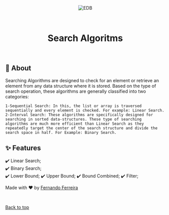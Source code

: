 <div align="center" id="top"> 
  <img src="./.github/app.gif" alt="EDB" />

  &#xa0;

  <!-- <a href="https://edb.netlify.app">Demo</a> -->
</div>

<h1 align="center">Search Algoritms</h1>
 
<!-- <p align="center">
  <img alt="Github top language" src="https://img.shields.io/github/languages/top/{{YOUR_GITHUB_USERNAME}}/edb?color=56BEB8">

  <img alt="Github language count" src="https://img.shields.io/github/languages/count/{{YOUR_GITHUB_USERNAME}}/edb?color=56BEB8">

  <img alt="Repository size" src="https://img.shields.io/github/repo-size/{{YOUR_GITHUB_USERNAME}}/edb?color=56BEB8">

  <img alt="License" src="https://img.shields.io/github/license/{{YOUR_GITHUB_USERNAME}}/edb?color=56BEB8"> -->

  <!-- <img alt="Github issues" src="https://img.shields.io/github/issues/{{YOUR_GITHUB_USERNAME}}/edb?color=56BEB8" /> -->

  <!-- <img alt="Github forks" src="https://img.shields.io/github/forks/{{YOUR_GITHUB_USERNAME}}/edb?color=56BEB8" /> -->

  <!-- <img alt="Github stars" src="https://img.shields.io/github/stars/{{YOUR_GITHUB_USERNAME}}/edb?color=56BEB8" /> -->
</p> 

<!-- Status -->

<!-- <h4 align="center"> 
	🚧  EDB 🚀 Under construction...  🚧
</h4> 

<hr> -->

<!-- <p align="center">
  <a href="#dart-about">About</a> &#xa0; | &#xa0; 
  <a href="#sparkles-features">Features</a> &#xa0; | &#xa0;
  <a href="#rocket-technologies">Technologies</a> &#xa0; | &#xa0;
  <a href="#white_check_mark-requirements">Requirements</a> &#xa0; | &#xa0;
  <a href="#checkered_flag-starting">Starting</a> &#xa0; | &#xa0;
  <a href="#memo-license">License</a> &#xa0; | &#xa0;
  <a href="https://github.com/{{YOUR_GITHUB_USERNAME}}" target="_blank">Author</a>
</p> -->

 <br>

## :dart: About ##

Searching Algorithms are designed to check for an element or retrieve an element from any data structure where it is stored. Based on the type of search operation, these algorithms are generally classified into two categories:

    1-Sequential Search: In this, the list or array is traversed sequentially and every element is checked. For example: Linear Search.
    2-Interval Search: These algorithms are specifically designed for searching in sorted data-structures. These type of searching algorithms are much more efficient than Linear Search as they repeatedly target the center of the search structure and divide the search space in half. For Example: Binary Search.

## :sparkles: Features ##

:heavy_check_mark: Linear Search;\
:heavy_check_mark: Binary Search;\
:heavy_check_mark: Lower Bound;
:heavy_check_mark: Upper Bound;
:heavy_check_mark: Bound Combined;
:heavy_check_mark: Filter;


Made with :heart: by <a href="https://github.com/fernando-ff" target="_blank">Fernando Ferreira</a>

&#xa0;

<a href="#top">Back to top</a>
